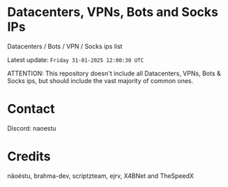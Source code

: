# Datacenters, VPNs, Bots and Socks IPs
 
Datacenters / Bots / VPN / Socks ips list

Latest update: `Friday 31-01-2025 12:00:30 UTC` 

ATTENTION: This repository doesn't include all Datacenters, VPNs, Bots & Socks ips, 
but should include the vast majority of common ones.

# Contact
Discord: naoestu

# Credits
nãoéstu, brahma-dev, scriptzteam, ejrv, X4BNet and TheSpeedX
